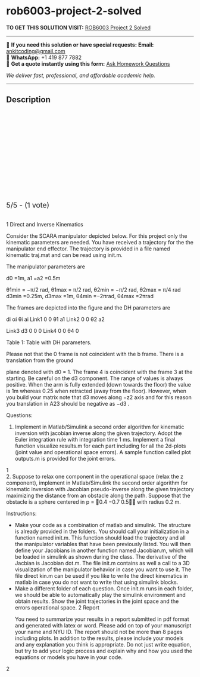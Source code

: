 # rob6003-project-2-solved
**TO GET THIS SOLUTION VISIT:** [ROB6003 Project 2 Solved](https://www.ankitcodinghub.com/product/rob6003-project-2-solved/)


---

📩 **If you need this solution or have special requests:** **Email:** ankitcoding@gmail.com  
📱 **WhatsApp:** +1 419 877 7882  
📄 **Get a quote instantly using this form:** [Ask Homework Questions](https://www.ankitcodinghub.com/services/ask-homework-questions/)

*We deliver fast, professional, and affordable academic help.*

---

<h2>Description</h2>



<div class="kk-star-ratings kksr-auto kksr-align-center kksr-valign-top" data-payload="{&quot;align&quot;:&quot;center&quot;,&quot;id&quot;:&quot;101507&quot;,&quot;slug&quot;:&quot;default&quot;,&quot;valign&quot;:&quot;top&quot;,&quot;ignore&quot;:&quot;&quot;,&quot;reference&quot;:&quot;auto&quot;,&quot;class&quot;:&quot;&quot;,&quot;count&quot;:&quot;1&quot;,&quot;legendonly&quot;:&quot;&quot;,&quot;readonly&quot;:&quot;&quot;,&quot;score&quot;:&quot;5&quot;,&quot;starsonly&quot;:&quot;&quot;,&quot;best&quot;:&quot;5&quot;,&quot;gap&quot;:&quot;4&quot;,&quot;greet&quot;:&quot;Rate this product&quot;,&quot;legend&quot;:&quot;5\/5 - (1 vote)&quot;,&quot;size&quot;:&quot;24&quot;,&quot;title&quot;:&quot;ROB6003&nbsp;Project 2 Solved&quot;,&quot;width&quot;:&quot;138&quot;,&quot;_legend&quot;:&quot;{score}\/{best} - ({count} {votes})&quot;,&quot;font_factor&quot;:&quot;1.25&quot;}">

<div class="kksr-stars">

<div class="kksr-stars-inactive">
            <div class="kksr-star" data-star="1" style="padding-right: 4px">


<div class="kksr-icon" style="width: 24px; height: 24px;"></div>
        </div>
            <div class="kksr-star" data-star="2" style="padding-right: 4px">


<div class="kksr-icon" style="width: 24px; height: 24px;"></div>
        </div>
            <div class="kksr-star" data-star="3" style="padding-right: 4px">


<div class="kksr-icon" style="width: 24px; height: 24px;"></div>
        </div>
            <div class="kksr-star" data-star="4" style="padding-right: 4px">


<div class="kksr-icon" style="width: 24px; height: 24px;"></div>
        </div>
            <div class="kksr-star" data-star="5" style="padding-right: 4px">


<div class="kksr-icon" style="width: 24px; height: 24px;"></div>
        </div>
    </div>

<div class="kksr-stars-active" style="width: 138px;">
            <div class="kksr-star" style="padding-right: 4px">


<div class="kksr-icon" style="width: 24px; height: 24px;"></div>
        </div>
            <div class="kksr-star" style="padding-right: 4px">


<div class="kksr-icon" style="width: 24px; height: 24px;"></div>
        </div>
            <div class="kksr-star" style="padding-right: 4px">


<div class="kksr-icon" style="width: 24px; height: 24px;"></div>
        </div>
            <div class="kksr-star" style="padding-right: 4px">


<div class="kksr-icon" style="width: 24px; height: 24px;"></div>
        </div>
            <div class="kksr-star" style="padding-right: 4px">


<div class="kksr-icon" style="width: 24px; height: 24px;"></div>
        </div>
    </div>
</div>


<div class="kksr-legend" style="font-size: 19.2px;">
            5/5 - (1 vote)    </div>
    </div>
<div class="page" title="Page 1">
<div class="layoutArea">
<div class="column">
&nbsp;

1 Direct and Inverse Kinematics

Consider the SCARA manipulator depicted below. For this project only the kinematic parameters are needed. You have received a trajectory for the the manipulator end effector. The trajectory is provided in a file named kinematic traj.mat and can be read using init.m.

The manipulator parameters are

d0 =1m, a1 =a2 =0.5m

θ1min = −π/2 rad, θ1max = π/2 rad, θ2min = −π/2 rad, θ2max = π/4 rad d3min =0.25m, d3max =1m, θ4min =−2πrad, θ4max =2πrad

The frames are depicted into the figure and the DH parameters are

di αi θi ai Link1 0 0 θ1 a1 Link2 0 0 θ2 a2

Link3 d3 0 0 0 Link4 0 0 θ4 0

Table 1: Table with DH parameters.

Please not that the 0 frame is not coincident with the b frame. There is a translation from the ground

plane denoted with d0 = 1. The frame 4 is coincident with the frame 3 at the starting. Be careful on the d3 component. The range of values is always positive. When the arm is fully extended (down towards the floor) the value is 1m whereas 0.25 when retracted (away from the floor). However, when you build your matrix note that d3 moves along −z2 axis and for this reason you translation in A23 should be negative as −d3 .

Questions:

1. Implement in Matlab/Simulink a second order algorithm for kinematic inversion with jacobian inverse along the given trajectory. Adopt the Euler integration rule with integration time 1 ms. Implement a final function visualize results.m for each part including for all the 2d-plots (joint value and operational space errors). A sample function called plot outputs.m is provided for the joint errors.

</div>
</div>
<div class="layoutArea">
<div class="column">
1

</div>
</div>
</div>
<div class="page" title="Page 2">
<div class="layoutArea">
<div class="column">
2. Suppose to relax one component in the operational space (relax the z component), implement in Matlab/Simulink the second order algorithm for kinematic inversion with Jacobian pseudo-inverse along the given trajectory maximizing the distance from an obstacle along the path. Suppose that the obstacle is a sphere centered in p = 􏰆0.4 −0.7 0.5􏰇⊤ with radius 0.2 m.

Instructions:

<ul>
<li>Make your code as a combination of matlab and simulink. The structure is already provided in the folders. You should call your initialization in a function named init.m. This function should load the trajectory and all the manipulator variables that have been previously listed. You will then define your Jacobians in another function named Jacobian.m, which will be loaded in simulink as shown during the class. The derivative of the Jacbian is Jacobian dot.m. The file init.m contains as well a call to a 3D visualization of the manipulator behavior in case you want to use it. The file direct kin.m can be used if you like to write the direct kinematics in matlab in case you do not want to write that using simulink blocks.</li>
<li>Make a different folder of each question. Once init.m runs in each folder, we should be able to automatically play the simulink environment and obtain results. Show the joint trajectories in the joint space and the errors operational space.
2 Report

You need to summarize your results in a report submitted in pdf format and generated with latex or word. Please add on top of your manuscript your name and NYU ID. The report should not be more than 8 pages including plots. In addition to the results, please include your models and any explanation you think is appropriate. Do not just write equation, but try to add your logic process and explain why and how you used the equations or models you have in your code.
</li>
</ul>
</div>
</div>
<div class="layoutArea">
<div class="column">
2

</div>
</div>
</div>
